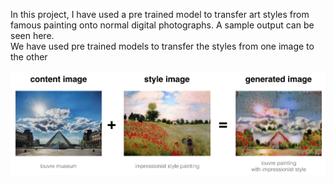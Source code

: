 In this project, I have used a pre trained model to transfer art styles from famous painting onto normal digital photographs. A sample output can be seen here.  
We have used pre trained models to transfer the styles from one image to the other

<img src="Art Generation with Neural Style Transfer/images/louvre_generated.png" />
